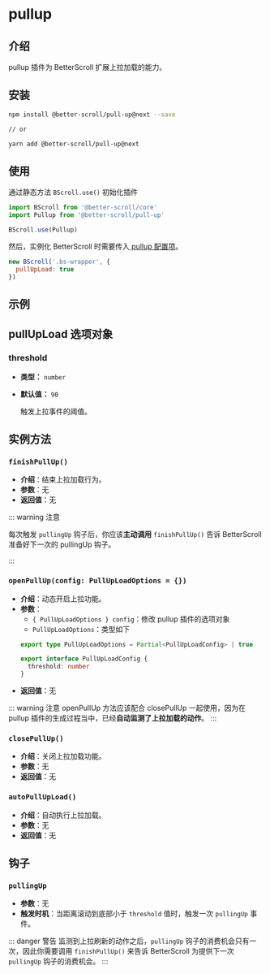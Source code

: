 # pullup

## 介绍

pullup 插件为 BetterScroll 扩展上拉加载的能力。

## 安装

```bash
npm install @better-scroll/pull-up@next --save

// or

yarn add @better-scroll/pull-up@next
```

## 使用

通过静态方法 `BScroll.use()` 初始化插件

```js
import BScroll from '@better-scroll/core'
import Pullup from '@better-scroll/pull-up'

BScroll.use(Pullup)
```

然后，实例化 BetterScroll 时需要传入[ pullup 配置项](./pullup.html#pullupload-选项对象)。

```js
new BScroll('.bs-wrapper', {
  pullUpLoad: true
})
```
## 示例

<demo qrcode-url="pullup/">
  <template slot="code-template">
    <<< @/examples/vue/components/pullup/default.vue?template
  </template>
  <template slot="code-script">
    <<< @/examples/vue/components/pullup/default.vue?script
  </template>
  <template slot="code-style">
    <<< @/examples/vue/components/pullup/default.vue?style
  </template>
  <pullup-default slot="demo"></pullup-default>
</demo>

## pullUpLoad 选项对象

### threshold

  - **类型：** `number`
  - **默认值：** `90`

    触发上拉事件的阈值。

## 实例方法

### `finishPullUp()`

  - **介绍**：结束上拉加载行为。
  - **参数**：无
  - **返回值**：无

::: warning 注意

每次触发 `pullingUp` 钩子后，你应该**主动调用** `finishPullUp()` 告诉 BetterScroll 准备好下一次的 pullingUp 钩子。

:::

### `openPullUp(config: PullUpLoadOptions = {})`

  - **介绍**：动态开启上拉功能。
  - **参数**：
    - `{ PullUpLoadOptions } config`：修改 pullup 插件的选项对象
    - `PullUpLoadOptions`：类型如下
    ```typescript
    export type PullUpLoadOptions = Partial<PullUpLoadConfig> | true

    export interface PullUpLoadConfig {
      threshold: number
    }
    ```
  - **返回值**：无

::: warning 注意
openPullUp 方法应该配合 closePullUp 一起使用，因为在 pullup 插件的生成过程当中，已经**自动监测了上拉加载的动作**。
:::

### `closePullUp()`

  - **介绍**：关闭上拉加载功能。
  - **参数**：无
  - **返回值**：无

### `autoPullUpLoad()`

  - **介绍**：自动执行上拉加载。
  - **参数**：无
  - **返回值**：无

## 钩子

### `pullingUp`

- **参数**：无
- **触发时机**：当距离滚动到底部小于 `threshold` 值时，触发一次 `pullingUp` 事件。

::: danger 警告
监测到上拉刷新的动作之后，`pullingUp` 钩子的消费机会只有一次，因此你需要调用 `finishPullUp()` 来告诉 BetterScroll 为提供下一次 `pullingUp` 钩子的消费机会。
:::